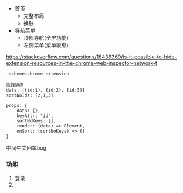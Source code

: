 <!-- @format -->

-   首页
    -   完整布局
    -   换肤
-   导航菜单
    -   顶部导航(全屏功能)
    -   左侧菜单(菜单收缩)

https://stackoverflow.com/questions/16436369/is-it-possible-to-hide-extension-resources-in-the-chrome-web-inspector-network-t

```
-scheme:chrome-extension
```

```
拖拽排序
data: [{id:1}, {id:2}, {id:3}]
sortNoIds: [2,1,3]

props: {
    data: {},
    keyAttr: "id",
    sortNoKeys: [],
    render: (data) => Element,
    onSort: (sortNoKeys) => {}
}

```

中间中文回车bug

### 功能
1. 登录
2. 